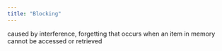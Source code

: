 ```yaml
---
title: "Blocking"
---
```

caused by interference, forgetting that occurs when an item in memory cannot be accessed or retrieved

